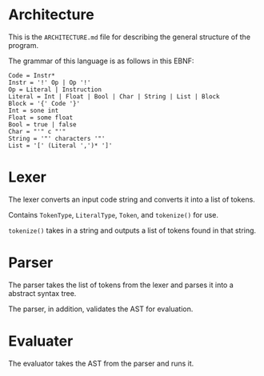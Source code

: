# Architecture

This is the `ARCHITECTURE.md` file for describing the general structure of the program.

The grammar of this language is as follows in this EBNF:

```
Code = Instr*
Instr = '!' Op | Op '!'
Op = Literal | Instruction
Literal = Int | Float | Bool | Char | String | List | Block
Block = '{' Code '}'
Int = sone int
Float = some float
Bool = true | false
Char = "'" c "'"
String = '"' characters '"'
List = '[' (Literal ',')* ']'
```

# Lexer

The lexer converts an input code string and converts it into a list of tokens.

Contains `TokenType`, `LiteralType`, `Token`, and `tokenize()` for use.

`tokenize()` takes in a string and outputs a list of tokens found in that string.

# Parser

The parser takes the list of tokens from the lexer and parses it into a abstract syntax tree.

The parser, in addition, validates the AST for evaluation.

# Evaluater

The evaluator takes the AST from the parser and runs it.